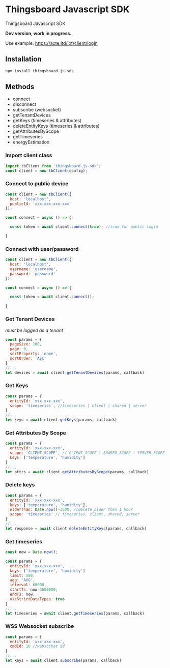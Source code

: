 # Thingsboard Javascript SDK

Thingsboard Javascript SDK

**Dev version, work in progress.**

Use example: https://acte.ltd/iot/client/login

## Installation

```bash
npm install thingsboard-js-sdk
```

## Methods

- connect
- disconnect
- subscribe (websocket)
- getTenantDevices
- getKeys (timeseries & attributes)
- deleteEntityKeys (timeseries & attributes)
- getAttributesByScope
- getTimeseries
- energyEstimation

### Import client class

```js
import tbClient from 'thingsboard-js-sdk';
const client = new tbClient(config);
```

### Connect to public device

```js
const client = new tbClient({
  host: 'localhost',
  publicId: 'xxx-xxx-xxx-xxx'
});

const connect = async () => {

  const token = await client.connect(true); //true for public login

}
```

### Connect with user/password

```js
const client = new tbClient({
  host: 'localhost',
  username: 'username',
  password: 'password'
});

const connect = async () => {

  const token = await client.connect();

}
```

### Get Tenant Devices

*must be logged as a tenant*

```js
const params = {
  pageSize: 100,
  page: 0,
  sortProperty: 'name',
  sortOrder: 'ASC'
}
//...
let devices = await client.getTenantDevices(params, callback)
```

### Get Keys

```js
const params = {
  entityId: 'xxx-xxx-xxx',
  scope: 'timeseries', //timeseries | client | shared | server
}
//...
let keys = await client.getKeys(params, callback)
```

### Get Attributes By Scope

```js
const params = {
  entityId: 'xxx-xxx-xxx',
  scope: 'CLIENT_SCOPE', // CLIENT_SCOPE | SHARED_SCOPE | SERVER_SCOPE
  keys: ['temperature', 'humidity']
}
//...
let attrs = await client.getAttributesByScope(params, callback)
```

### Delete keys

```js
const params = {
  entityId: 'xxx-xxx-xxx',
  keys: ['temperature', 'humidity'],
  olderThan: Date.now()-3600, //delete older than 1 hour
  scope: 'timeseries' // timeseries, client, shared, server
}
//...
let response = await client.deleteEntityKeys(params, callback)
```

### Get timeseries

```js
const now = Date.now();

const params = {
  entityId: 'xxx-xxx-xxx',
  keys: ['temperature', 'humidity']
  limit: 500,
  agg: 'AVG',
  interval: 60000,
  startTs: now-3600000,
  endTs: now,
  useStrictDataTypes: true
}
//...
let timeseries = await client.getTimeseries(params, callback)
```


### WSS Websocket subscribe

```js
const params = {
  entityId: 'xxx-xxx-xxx',
  cmdId: 10 //websocket id
}
//...
let keys = await client.subscribe(params, callback)
```

